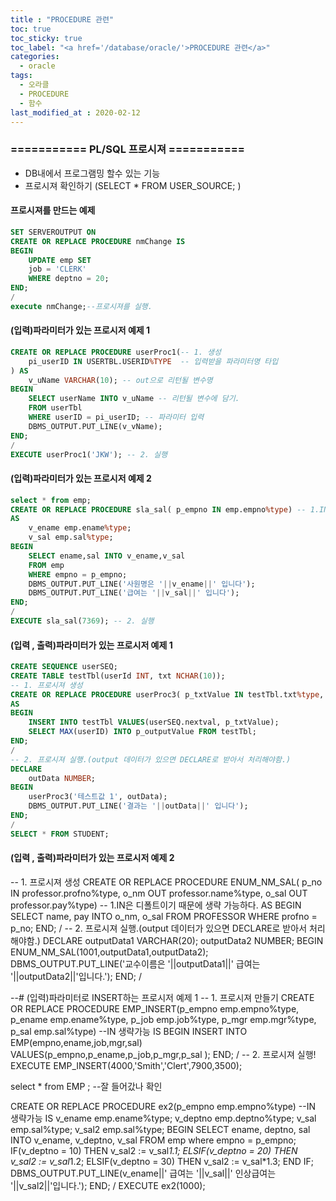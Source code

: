 ```yaml
---
title : "PROCEDURE 관련"
toc: true
toc_sticky: true
toc_label: "<a href='/database/oracle/'>PROCEDURE 관련</a>"
categories:
  - oracle
tags:
  - 오라클
  - PROCEDURE
  - 함수
last_modified_at : 2020-02-12
---
```



### =========== PL/SQL 프로시져 ===========
- DB내에서 프로그램밍 할수 있는 기능
- 프로시져 확인하기 (SELECT * FROM USER_SOURCE; )

#### 프로시져를 만드는 예제
~~~sql
SET SERVEROUTPUT ON
CREATE OR REPLACE PROCEDURE nmChange IS
BEGIN
    UPDATE emp SET 
    job = 'CLERK'
    WHERE deptno = 20;
END;
/
execute nmChange;--프로시져를 실행.
~~~

#### (입력)파라미터가 있는 프로시저 예제 1
~~~sql
CREATE OR REPLACE PROCEDURE userProc1(-- 1. 생성
    pi_userID IN USERTBL.USERID%TYPE  -- 입력받을 파라미터명 타입
) AS
    v_uName VARCHAR(10); -- out으로 리턴될 변수명
BEGIN
    SELECT userName INTO v_uName -- 리턴될 변수에 담기.
    FROM userTbl
    WHERE userID = pi_userID; -- 파라미터 입력
    DBMS_OUTPUT.PUT_LINE(v_vName);
END;
/
EXECUTE userProc1('JKW'); -- 2. 실행
~~~
#### (입력)파라미터가 있는 프로시저 예제 2
~~~sql
select * from emp;
CREATE OR REPLACE PROCEDURE sla_sal( p_empno IN emp.empno%type) -- 1.IN은 디폴트이기 때문에 생략 가능하다.
AS
    v_ename emp.ename%type;
    v_sal emp.sal%type;
BEGIN
    SELECT ename,sal INTO v_ename,v_sal
    FROM emp
    WHERE empno = p_empno;
    DBMS_OUTPUT.PUT_LINE('사원명은 '||v_ename||' 입니다');
    DBMS_OUTPUT.PUT_LINE('급여는 '||v_sal||' 입니다');
END;
/
EXECUTE sla_sal(7369); -- 2. 실행
~~~
    
#### (입력 , 출력)파라미터가 있는 프로시저 예제 1
~~~sql
CREATE SEQUENCE userSEQ;
CREATE TABLE testTbl(userId INT, txt NCHAR(10));
-- 1. 프로시져 생성
CREATE OR REPLACE PROCEDURE userProc3( p_txtValue IN testTbl.txt%type, p_outputValue OUT testTbl.userId%type)
AS
BEGIN
    INSERT INTO testTbl VALUES(userSEQ.nextval, p_txtValue);
    SELECT MAX(userID) INTO p_outputValue FROM testTbl;
END;
/
-- 2. 프로시져 실행.(output 데이터가 있으면 DECLARE로 받아서 처리해야함.)
DECLARE
    outData NUMBER;
BEGIN
    userProc3('테스트값 1', outData);
    DBMS_OUTPUT.PUT_LINE('결과는 '||outData||' 입니다');
END;
/
SELECT * FROM STUDENT;
~~~

#### (입력 , 출력)파라미터가 있는 프로시저 예제 2

-- 1. 프로시져 생성
CREATE OR REPLACE PROCEDURE ENUM_NM_SAL( p_no IN professor.profno%type, o_nm OUT professor.name%type, o_sal OUT professor.pay%type) -- 1.IN은 디폴트이기 때문에 생략 가능하다.
AS
BEGIN
    SELECT name, pay
    INTO o_nm, o_sal
    FROM PROFESSOR
    WHERE profno = p_no;
END;
/
-- 2. 프로시져 실행.(output 데이터가 있으면 DECLARE로 받아서 처리해야함.)
DECLARE
    outputData1 VARCHAR(20);
    outputData2 NUMBER;
BEGIN
    ENUM_NM_SAL(1001,outputData1,outputData2);
    DBMS_OUTPUT.PUT_LINE('교수이름은 '||outputData1||' 급여는 '||outputData2||'입니다.');
END;
/

--# (입력)파라미터로 INSERT하는 프로시저 예제 1
-- 1. 프로시져 만들기
CREATE OR REPLACE PROCEDURE EMP_INSERT(p_empno emp.empno%type, p_ename emp.ename%type, p_job emp.job%type, p_mgr emp.mgr%type, p_sal emp.sal%type) --IN 생략가능
IS
BEGIN
    INSERT INTO EMP(empno,ename,job,mgr,sal) VALUES(p_empno,p_ename,p_job,p_mgr,p_sal );
END;
/
-- 2. 프로시져 실행!
EXECUTE EMP_INSERT(4000,'Smith','Clert',7900,3500);

select * from EMP ; --잘 들어갔나 확인


CREATE OR REPLACE PROCEDURE ex2(p_empno emp.empno%type) --IN 생략가능
IS
    v_ename emp.ename%type;
    v_deptno emp.deptno%type;
    v_sal emp.sal%type;
    v_sal2 emp.sal%type;
BEGIN
    SELECT ename, deptno, sal
    INTO v_ename, v_deptno, v_sal
    FROM emp
    where empno = p_empno;
    IF(v_deptno = 10) THEN
        v_sal2 := v_sal*1.1;
    ELSIF(v_deptno = 20) THEN
        v_sal2 := v_sal*1.2;
    ELSIF(v_deptno = 30) THEN
        v_sal2 := v_sal*1.3;
    END IF;
    DBMS_OUTPUT.PUT_LINE(v_ename||' 급여는 '||v_sal||' 인상급여는 '||v_sal2||'입니다.');
END;
/
EXECUTE ex2(1000);